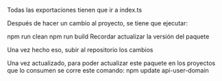Todas las exportaciones tienen que ir a index.ts

Después de hacer un cambio al proyecto, se tiene que ejecutar:

npm run clean
npm run build
Recordar actualizar la versión del paquete

Una vez hecho eso, subir al repositorio los cambios



Una vez actualizado, para poder actualizar este paquete en los proyectos que lo consumen se corre este comando:
npm update api-user-domain
